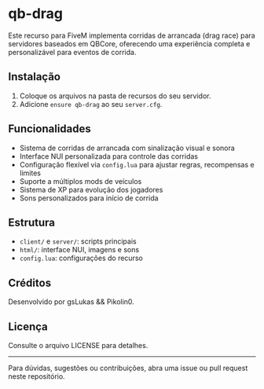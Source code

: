 # qb-drag

Este recurso para FiveM implementa corridas de arrancada (drag race) para servidores baseados em QBCore, oferecendo uma experiência completa e personalizável para eventos de corrida.

## Instalação

1. Coloque os arquivos na pasta de recursos do seu servidor.
2. Adicione `ensure qb-drag` ao seu `server.cfg`.

## Funcionalidades
- Sistema de corridas de arrancada com sinalização visual e sonora
- Interface NUI personalizada para controle das corridas
- Configuração flexível via `config.lua` para ajustar regras, recompensas e limites
- Suporte a múltiplos mods de veículos
- Sistema de XP para evolução dos jogadores
- Sons personalizados para início de corrida

## Estrutura
- `client/` e `server/`: scripts principais
- `html/`: interface NUI, imagens e sons
- `config.lua`: configurações do recurso

## Créditos
Desenvolvido por gsLukas && Pikolin0.

## Licença
Consulte o arquivo LICENSE para detalhes.

---
Para dúvidas, sugestões ou contribuições, abra uma issue ou pull request neste repositório.
